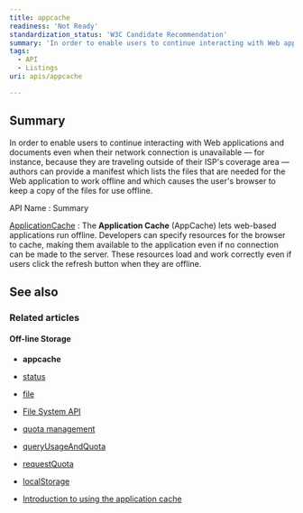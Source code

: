```yaml
---
title: appcache
readiness: 'Not Ready'
standardization_status: 'W3C Candidate Recommendation'
summary: 'In order to enable users to continue interacting with Web applications and documents even when their network connection is unavailable — for instance, because they are traveling outside of their ISP''s coverage area — authors can provide a manifest which lists the files that are needed for the Web application to work offline and which causes the user''s browser to keep a copy of the files for use offline.'
tags:
  - API
  - Listings
uri: apis/appcache

---
```

## Summary

In order to enable users to continue interacting with Web applications and documents even when their network connection is unavailable — for instance, because they are traveling outside of their ISP's coverage area — authors can provide a manifest which lists the files that are needed for the Web application to work offline and which causes the user's browser to keep a copy of the files for use offline.

API Name
:   Summary

[ApplicationCache](/apis/appcache/ApplicationCache)
:   The **Application Cache** (AppCache) lets web-based applications run offline. Developers can specify resources for the browser to cache, making them available to the application even if no connection can be made to the server. These resources load and work correctly even if users click the refresh button when they are offline.

## See also

### Related articles

#### Off-line Storage

-   **appcache**

-   [status](/apis/appcache/ApplicationCache/status)

-   [file](/apis/file)

-   [File System API](/apis/filesystem)

-   [quota management](/apis/quota_management)

-   [queryUsageAndQuota](/apis/quota_management/queryUsageAndQuota)

-   [requestQuota](/apis/quota_management/requestQuota)

-   [localStorage](/apis/web-storage/Storage/localStorage)

-   [Introduction to using the application cache](/tutorials/appcache_beginner)
